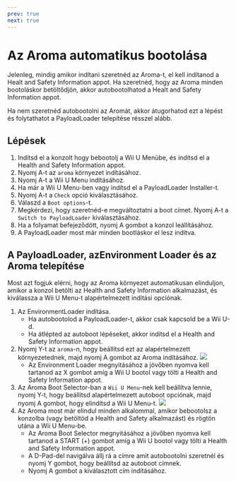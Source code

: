 ```yaml
---
prev: true
next: true
---
```


# Az Aroma automatikus bootolása

Jelenleg, mindig amikor indítani szeretnéd az Aroma-t, el kell indítanod a Healt and Safety Information appot. Ha szeretnéd, hogy az Aroma minden bootoláskor betöltődjön, akkor autobootolhatod a Healt and Safety Information appot.

Ha nem szeretnéd autobootolni az Aromát, akkor átugorhatod ezt a lépést és folytathatot a PayloadLoader telepítése résszel alább.

## Lépések

1. Indítsd el a konzolt hogy bebootolj a Wii U Menübe, és indítsd el a Health and Safety Information appot.
2. Nyomj A-t az `aroma` környezet indításához.
3. Nyomj A-t a Wii U Menu indításához.
4. Ha már a Wii U Menu-ben vagy indítsd el a PayloadLoader Installer-t.
5. Nyomj A-t a `Check` opció kiválasztásához.
6. Válaszd a `Boot options`-t.
7. Megkérdezi, hogy szeretnéd-e megváltoztatni a boot címet. Nyomj A-t a `Switch to PayloadLoader` kiválasztásához.
8. Ha a folyamat befejeződött, nyomj A gombot a konzol leállításához.
9. A PayloadLoader most már minden bootláskor el lesz indítva.

## A PayloadLoader, azEnvironment Loader és az Aroma telepítése

Most azt fogjuk elérni, hogy az Aroma környezet automatikusan elinduljon, amikor a konzol betölti az Health and Safety Information alkalmazást, és kiválassza a Wii U Menu-t alapértelmezett indítási opciónak.

1. Az EnvironmentLoader indítása.
    - Ha autobootolod a PayloadLoader-t, akkor csak kapcsold be a Wii U-d.
    - Ha átlépted az autoboot lépéseket, akkor indítsd el a Health and Safety Information appot.
2. Nyomj Y-t az `aroma`-n, hogy beállítsd ezt az alapértelmezett környezetednek, majd nyomj A gombot az Aroma indításához.
    ![](/assets/img/guide/EL_Highlight.png)
    - Az Environment Loader megnyitásához a jövőben nyomva kell tartanod az X gombot amíg a Wii U bootol vagy tölti a Health and Safety Information appot.
3. Az Aroma Boot Selector-ban a `Wii U Menu`-nek kell beállítva lennie, nyomj Y-t, hogy beállítsd alapértelmezett autoboot opciónak, majd nyomj A gombot, hogy elindítsd a Wii U Menu-t.
    ![](/assets/img/guide/ABM_Highlight.png)
4. Az Aroma most már elindul minden alkalommal, amikor bebootolsz a konzolba (vagy betöltöd a Health and Safety alkalmazást) és rögtön utána a Wii U Menu-be.
    - Az Aroma Boot Selector megnyitásához a jövőben nyomva kell tartanod a START (+) gombot amíg a Wii U bootol vagy tölti a Health and Safety Information appot.
    - A D-Pad-del navigálva állj rá a címre amit autobootolni szeretnél és nyomj Y gombot, hogy beállítsd az autoboot címnek.
    - Nyomj A gombot a kiválasztott cím indításához.

